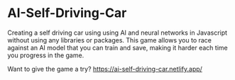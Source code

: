 # AI-Self-Driving-Car
Creating a self driving car using using AI and neural networks in Javascript without using any libraries or packages. This game allows you to race against an AI model that you can train and save, making it harder each time you progress in the game.

Want to give the game a try?
https://ai-self-driving-car.netlify.app/
